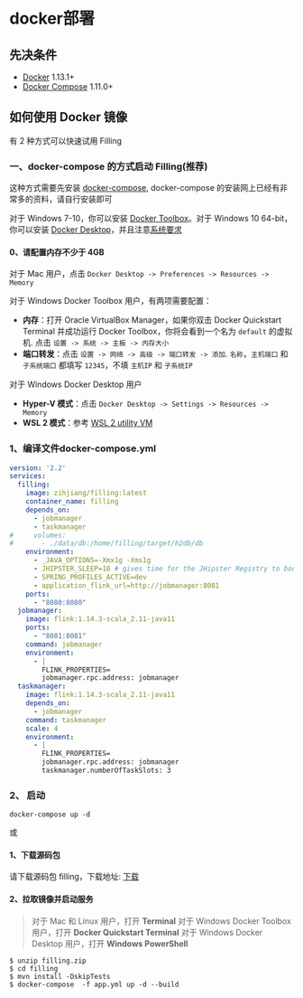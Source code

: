# docker部署

## 先决条件

- [Docker](https://docs.docker.com/engine/install/) 1.13.1+
- [Docker Compose](https://docs.docker.com/compose/) 1.11.0+

## 如何使用 Docker 镜像

有 2 种方式可以快速试用 Filling

### 一、docker-compose 的方式启动 Filling(推荐)

这种方式需要先安装 [docker-compose](https://docs.docker.com/compose/), docker-compose 的安装网上已经有非常多的资料，请自行安装即可

对于 Windows 7-10，你可以安装 [Docker Toolbox](https://github.com/docker/toolbox/releases)。对于 Windows 10 64-bit，你可以安装 [Docker Desktop](https://docs.docker.com/docker-for-windows/install/)，并且注意[系统要求](https://docs.docker.com/docker-for-windows/install/#system-requirements)

#### 0、请配置内存不少于 4GB

对于 Mac 用户，点击 `Docker Desktop -> Preferences -> Resources -> Memory`

对于 Windows Docker Toolbox 用户，有两项需要配置：

- **内存**：打开 Oracle VirtualBox Manager，如果你双击 Docker Quickstart Terminal 并成功运行 Docker Toolbox，你将会看到一个名为 `default` 的虚拟机. 点击 `设置 -> 系统 -> 主板 -> 内存大小`
- **端口转发**：点击 `设置 -> 网络 -> 高级 -> 端口转发 -> 添加`. `名称`，`主机端口` 和 `子系统端口` 都填写 `12345`，不填 `主机IP` 和 `子系统IP`

对于 Windows Docker Desktop 用户

- **Hyper-V 模式**：点击 `Docker Desktop -> Settings -> Resources -> Memory`
- **WSL 2 模式**：参考 [WSL 2 utility VM](https://docs.microsoft.com/zh-cn/windows/wsl/wsl-config#configure-global-options-with-wslconfig)

### 1、编译文件docker-compose.yml

```yml
version: '2.2'
services:
  filling:
    image: zihjiang/filling:latest
    container_name: filling
    depends_on:
      - jobmanager
      - taskmanager
#     volumes:
#       - ./data/db:/home/filling/target/h2db/db
    environment:
      - _JAVA_OPTIONS=-Xmx1g -Xms1g
      - JHIPSTER_SLEEP=10 # gives time for the JHipster Registry to boot before the application
      - SPRING_PROFILES_ACTIVE=dev
      - application_flink_url=http://jobmanager:8081
    ports:
      - "8080:8080"
  jobmanager:
    image: flink:1.14.3-scala_2.11-java11
    ports:
      - "8081:8081"
    command: jobmanager
    environment:
      - |
        FLINK_PROPERTIES=
        jobmanager.rpc.address: jobmanager
  taskmanager:
    image: flink:1.14.3-scala_2.11-java11
    depends_on:
      - jobmanager
    command: taskmanager
    scale: 4
    environment:
      - |
        FLINK_PROPERTIES=
        jobmanager.rpc.address: jobmanager
        taskmanager.numberOfTaskSlots: 3
```

### 2、 启动

```shell
docker-compose up -d
```

或

#### 1、下载源码包

请下载源码包 filling，下载地址: [下载](https://github.com/zihjiang/filling)

#### 2、拉取镜像并启动服务

> 对于 Mac 和 Linux 用户，打开 **Terminal** 对于 Windows Docker Toolbox 用户，打开 **Docker Quickstart Terminal** 对于 Windows Docker Desktop 用户，打开 **Windows PowerShell**

```shell
$ unzip filling.zip
$ cd filling
$ mvn install -DskipTests
$ docker-compose  -f app.yml up -d --build
```
